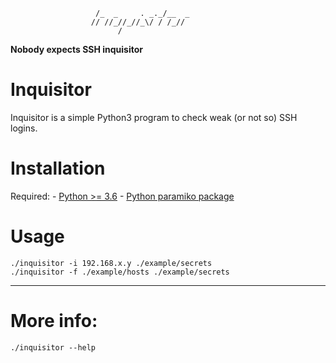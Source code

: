                        /_  _     . _._/__  _
                      // //_//_//_\/ / /_//
                            /

**Nobody expects SSH inquisitor**

# Inquisitor
Inquisitor is a simple Python3 program to check weak (or not so) SSH logins.

# Installation
Required:
    - [Python >= 3.6](https://www.python.org/)
    - [Python paramiko package](https://www.paramiko.org/)

# Usage

    ./inquisitor -i 192.168.x.y ./example/secrets
    ./inquisitor -f ./example/hosts ./example/secrets

-------

# More info:

    ./inquisitor --help
